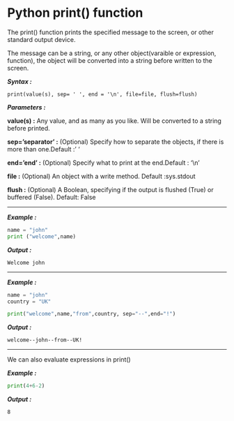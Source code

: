 # Python print() function

The print() function prints the specified message to the screen, or other standard output device.

The message can be a string, or any other object(varaible or expression, function), the object will be converted into a string before written to the screen.

***Syntax :***

`print(value(s), sep= ' ', end = '\n', file=file, flush=flush)`

***Parameters :*** 

**value(s) :** Any value, and as many as you like. Will be converted to a string before printed.

**sep=’separator’ :** (Optional) Specify how to separate the objects, if there is more than one.Default :’ ‘

**end=’end’ :** (Optional) Specify what to print at the end.Default : ‘\n’

**file :** (Optional) An object with a write method. Default :sys.stdout

**flush :** (Optional) A Boolean, specifying if the output is flushed (True) or buffered (False). Default: False

---
***Example :***

```python
name = "john"
print ("welcome",name)
```

***Output :***

`Welcome john`

---
***Example :***

```python
name = "john"
country = "UK"

print("welcome",name,"from",country, sep="--",end="!")
```

***Output :***

`welcome--john--from--UK!`

---
We can also evaluate expressions in print()

***Example :***
```python
print(4+6-2)
```

***Output :***

`8`